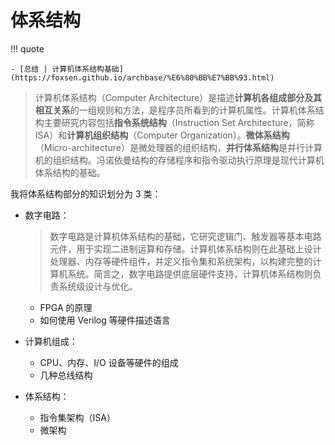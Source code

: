 # 体系结构

!!! quote

    - [总结 | 计算机体系结构基础](https://foxsen.github.io/archbase/%E6%80%BB%E7%BB%93.html)

> 计算机体系结构（Computer Architecture）是描述**计算机各组成部分及其相互关系**的一组规则和方法，是程序员所看到的计算机属性。计算机体系结构主要研究内容包括**指令系统结构**（Instruction Set Architecture，简称 ISA）和**计算机组织结构**（Computer Organization）。**微体系结构**（Micro-architecture）是微处理器的组织结构，**并行体系结构**是并行计算机的组织结构。冯诺依曼结构的存储程序和指令驱动执行原理是现代计算机体系结构的基础。

我将体系结构部分的知识划分为 3 类：

- 数字电路：

    > 数字电路是计算机体系结构的基础，它研究逻辑门、触发器等基本电路元件，用于实现二进制运算和存储。计算机体系结构则在此基础上设计处理器、内存等硬件组件，并定义指令集和系统架构，以构建完整的计算机系统。简言之，数字电路提供底层硬件支持，计算机体系结构则负责系统级设计与优化。

    - FPGA 的原理
    - 如何使用 Verilog 等硬件描述语言
- 计算机组成：
    - CPU、内存、I/O 设备等硬件的组成
    - 几种总线结构
- 体系结构：
    - 指令集架构（ISA）
    - 微架构
